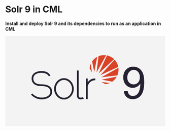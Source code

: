 # Solr 9 in CML
**Install and deploy Solr 9 and its dependencies to run as an application in CML**

![](/assets/amp-cover.png)